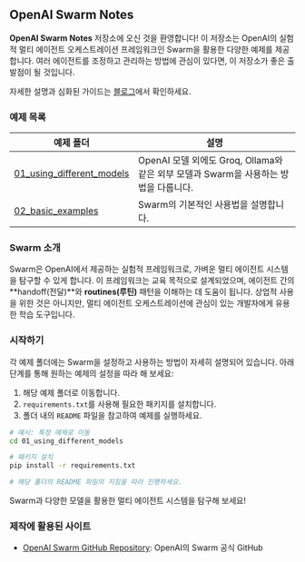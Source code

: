 ## OpenAI Swarm Notes

**OpenAI Swarm Notes** 저장소에 오신 것을 환영합니다! 이 저장소는 OpenAI의 실험적 멀티 에이전트 오케스트레이션 프레임워크인 Swarm을 활용한 다양한 예제를 제공합니다. 여러 에이전트를 조정하고 관리하는 방법에 관심이 있다면, 이 저장소가 좋은 출발점이 될 것입니다.

자세한 설명과 심화된 가이드는 [블로그](https://roughly.kr/)에서 확인하세요.

### 예제 목록

| 예제 폴더 | 설명 |
| -------- | ---- |
| [01_using_different_models](https://github.com/lee-lou2/swarm/tree/main/01_using_different_models) | OpenAI 모델 외에도 Groq, Ollama와 같은 외부 모델과 Swarm을 사용하는 방법을 다룹니다. |
| [02_basic_examples](https://github.com/lee-lou2/swarm/tree/main/02_basic_examples) | Swarm의 기본적인 사용법을 설명합니다. |

### Swarm 소개

Swarm은 OpenAI에서 제공하는 실험적 프레임워크로, 가벼운 멀티 에이전트 시스템을 탐구할 수 있게 합니다. 이 프레임워크는 교육 목적으로 설계되었으며, 에이전트 간의 **handoff(전달)**와 **routines(루틴)** 패턴을 이해하는 데 도움이 됩니다. 상업적 사용을 위한 것은 아니지만, 멀티 에이전트 오케스트레이션에 관심이 있는 개발자에게 유용한 학습 도구입니다.

### 시작하기

각 예제 폴더에는 Swarm을 설정하고 사용하는 방법이 자세히 설명되어 있습니다. 아래 단계를 통해 원하는 예제의 설정을 따라 해 보세요:

1. 해당 예제 폴더로 이동합니다.
2. `requirements.txt`를 사용해 필요한 패키지를 설치합니다.
3. 폴더 내의 `README` 파일을 참고하여 예제를 실행하세요.

```bash
# 예시: 특정 예제로 이동
cd 01_using_different_models

# 패키지 설치
pip install -r requirements.txt

# 해당 폴더의 README 파일의 지침을 따라 진행하세요.
```

Swarm과 다양한 모델을 활용한 멀티 에이전트 시스템을 탐구해 보세요!

### 제작에 활용된 사이트

- [OpenAI Swarm GitHub Repository](https://github.com/openai/swarm): OpenAI의 Swarm 공식 GitHub

